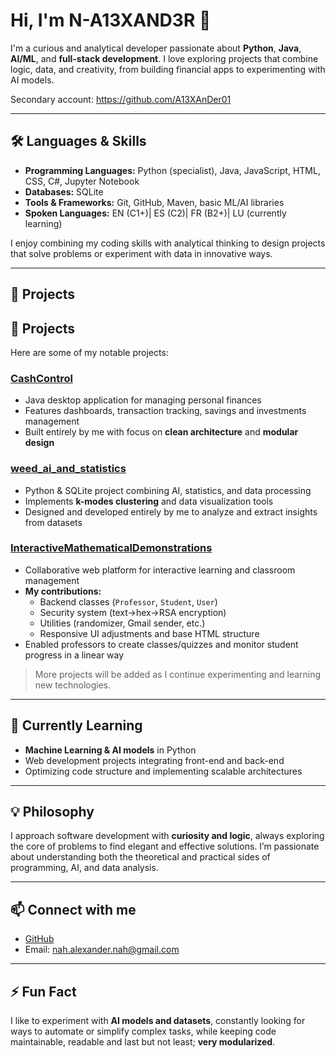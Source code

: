 # Hi, I'm N-A13XAND3R 👋

I'm a curious and analytical developer passionate about **Python**, **Java**, **AI/ML**, and **full-stack development**. I love exploring projects that combine logic, data, and creativity, from building financial apps to experimenting with AI models.  

Secondary account: https://github.com/A13XAnDer01

---

## 🛠 Languages & Skills

- **Programming Languages:** Python (specialist), Java, JavaScript, HTML, CSS, C#, Jupyter Notebook  
- **Databases:** SQLite  
- **Tools & Frameworks:** Git, GitHub, Maven, basic ML/AI libraries  
- **Spoken Languages:** EN (C1+)| ES (C2)| FR (B2+)| LU (currently learning) 

I enjoy combining my coding skills with analytical thinking to design projects that solve problems or experiment with data in innovative ways.  

---

## 🚀 Projects

## 🚀 Projects  

Here are some of my notable projects:  

### [CashControl](https://github.com/N-A13XAND3R/CashControl)  
- Java desktop application for managing personal finances  
- Features dashboards, transaction tracking, savings and investments management  
- Built entirely by me with focus on **clean architecture** and **modular design**  

### [weed_ai_and_statistics](https://github.com/N-A13XAND3R/weed_ai_and_statistics)  
- Python & SQLite project combining AI, statistics, and data processing  
- Implements **k-modes clustering** and data visualization tools  
- Designed and developed entirely by me to analyze and extract insights from datasets  

### [InteractiveMathematicalDemonstrations](https://github.com/N-A13XAND3R/InteractiveMathematicalDemonstrations)  
- Collaborative web platform for interactive learning and classroom management  
- **My contributions:**  
  - Backend classes (`Professor`, `Student`, `User`)  
  - Security system (text→hex→RSA encryption)  
  - Utilities (randomizer, Gmail sender, etc.)  
  - Responsive UI adjustments and base HTML structure  
- Enabled professors to create classes/quizzes and monitor student progress in a linear way  

> More projects will be added as I continue experimenting and learning new technologies.  

---

## 🌱 Currently Learning
- **Machine Learning & AI models** in Python  
- Web development projects integrating front-end and back-end  
- Optimizing code structure and implementing scalable architectures  

---

## 💡 Philosophy
I approach software development with **curiosity and logic**, always exploring the core of problems to find elegant and effective solutions. I’m passionate about understanding both the theoretical and practical sides of programming, AI, and data analysis.  

---

## 📫 Connect with me
- [GitHub](https://github.com/N-A13XAND3R)  
- Email: nah.alexander.nah@gmail.com  

---

## ⚡ Fun Fact
I like to experiment with **AI models and datasets**, constantly looking for ways to automate or simplify complex tasks, while keeping code maintainable, readable and last but not least; **very modularized**.

